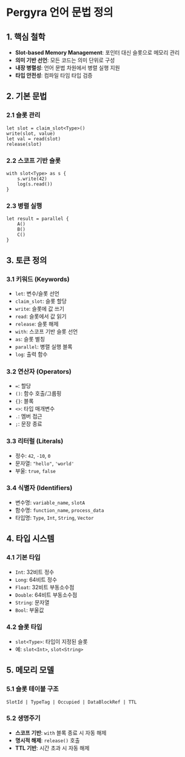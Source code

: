# Pergyra 언어 문법 정의

## 1. 핵심 철학
- **Slot-based Memory Management**: 포인터 대신 슬롯으로 메모리 관리
- **의미 기반 선언**: 모든 코드는 의미 단위로 구성
- **내장 병렬성**: 언어 문법 차원에서 병렬 실행 지원
- **타입 안전성**: 컴파일 타임 타입 검증

## 2. 기본 문법

### 2.1 슬롯 관리
```pergyra
let slot = claim_slot<Type>()
write(slot, value)
let val = read(slot)
release(slot)
```

### 2.2 스코프 기반 슬롯
```pergyra
with slot<Type> as s {
    s.write(42)
    log(s.read())
}
```

### 2.3 병렬 실행
```pergyra
let result = parallel {
    A()
    B()
    C()
}
```

## 3. 토큰 정의

### 3.1 키워드 (Keywords)
- `let`: 변수/슬롯 선언
- `claim_slot`: 슬롯 할당
- `write`: 슬롯에 값 쓰기
- `read`: 슬롯에서 값 읽기
- `release`: 슬롯 해제
- `with`: 스코프 기반 슬롯 선언
- `as`: 슬롯 별칭
- `parallel`: 병렬 실행 블록
- `log`: 출력 함수

### 3.2 연산자 (Operators)
- `=`: 할당
- `()`: 함수 호출/그룹핑
- `{}`: 블록
- `<>`: 타입 매개변수
- `.`: 멤버 접근
- `;`: 문장 종료

### 3.3 리터럴 (Literals)
- 정수: `42`, `-10`, `0`
- 문자열: `"hello"`, `'world'`
- 부울: `true`, `false`

### 3.4 식별자 (Identifiers)
- 변수명: `variable_name`, `slotA`
- 함수명: `function_name`, `process_data`
- 타입명: `Type`, `Int`, `String`, `Vector`

## 4. 타입 시스템

### 4.1 기본 타입
- `Int`: 32비트 정수
- `Long`: 64비트 정수  
- `Float`: 32비트 부동소수점
- `Double`: 64비트 부동소수점
- `String`: 문자열
- `Bool`: 부울값

### 4.2 슬롯 타입
- `slot<Type>`: 타입이 지정된 슬롯
- 예: `slot<Int>`, `slot<String>`

## 5. 메모리 모델

### 5.1 슬롯 테이블 구조
```
SlotId | TypeTag | Occupied | DataBlockRef | TTL
```

### 5.2 생명주기
- **스코프 기반**: `with` 블록 종료 시 자동 해제
- **명시적 해제**: `release()` 호출
- **TTL 기반**: 시간 초과 시 자동 해제
